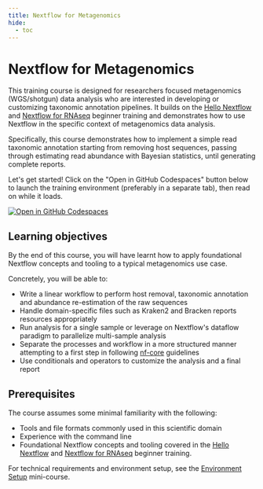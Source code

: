 ```yaml
---
title: Nextflow for Metagenomics
hide:
  - toc
---
```


# Nextflow for Metagenomics

This training course is designed for researchers focused metagenomics (WGS/shotgun) data analysis who are interested in developing or customizing taxonomic annotation pipelines.
It builds on the [Hello Nextflow](../../hello_nextflow/) and [Nextflow for RNAseq](../rnaseq/) beginner training and demonstrates how to use Nextflow in the specific context of metagenomics data analysis.

Specifically, this course demonstrates how to implement a simple read taxonomic annotation starting from removing host sequences, passing through estimating read abundance with Bayesian statistics, until generating complete reports.

Let's get started! Click on the "Open in GitHub Codespaces" button below to launch the training environment (preferably in a separate tab), then read on while it loads.

[![Open in GitHub Codespaces](https://github.com/codespaces/badge.svg)](https://codespaces.new/nextflow-io/training?quickstart=1&ref=master)

## Learning objectives

By the end of this course, you will have learnt how to apply foundational Nextflow concepts and tooling to a typical metagenomics use case.

Concretely, you will be able to:

- Write a linear workflow to perform host removal, taxonomic annotation and abundance re-estimation of the raw sequences
- Handle domain-specific files such as Kraken2 and Bracken reports resources appropriately
- Run analysis for a single sample or leverage on Nextflow's dataflow paradigm to parallelize multi-sample analysis
- Separate the processes and workflow in a more structured manner attempting to a first step in following [nf-core](https://nf-co.re/) guidelines
- Use conditionals and operators to customize the analysis and a final report

## Prerequisites

The course assumes some minimal familiarity with the following:

- Tools and file formats commonly used in this scientific domain
- Experience with the command line
- Foundational Nextflow concepts and tooling covered in the [Hello Nextflow](../../hello_nextflow/) and [Nextflow for RNAseq](../rnaseq/) beginner training.

For technical requirements and environment setup, see the [Environment Setup](../../envsetup/) mini-course.

